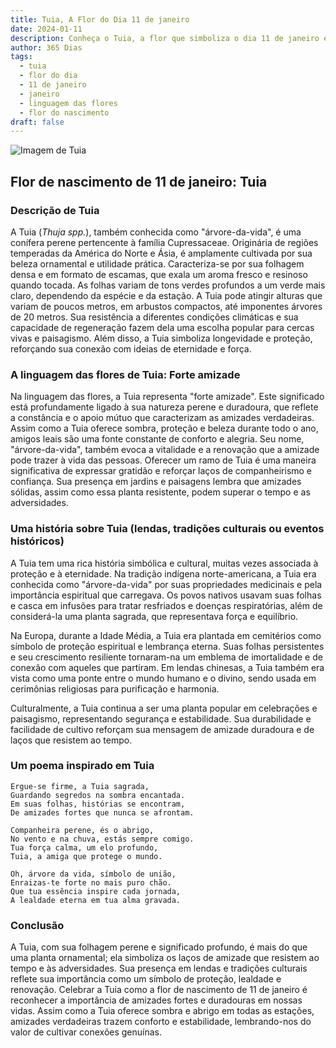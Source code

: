 ```yaml
---
title: Tuia, A Flor do Dia 11 de janeiro
date: 2024-01-11
description: Conheça o Tuia, a flor que simboliza o dia 11 de janeiro e seu significado 'Forte amizade'. Explore a beleza e o simbolismo desta flor encantadora.
author: 365 Dias
tags:
  - tuia
  - flor do dia
  - 11 de janeiro
  - janeiro
  - linguagem das flores
  - flor do nascimento
draft: false
---
```


![Imagem de Tuia](https://cdn.pixabay.com/photo/2017/08/25/18/32/wood-2680999_640.jpg#center)


## Flor de nascimento de 11 de janeiro: Tuia

### Descrição de Tuia

A Tuia (_Thuja spp._), também conhecida como "árvore-da-vida", é uma conífera perene pertencente à família Cupressaceae. Originária de regiões temperadas da América do Norte e Ásia, é amplamente cultivada por sua beleza ornamental e utilidade prática. Caracteriza-se por sua folhagem densa e em formato de escamas, que exala um aroma fresco e resinoso quando tocada. As folhas variam de tons verdes profundos a um verde mais claro, dependendo da espécie e da estação. A Tuia pode atingir alturas que variam de poucos metros, em arbustos compactos, até imponentes árvores de 20 metros. Sua resistência a diferentes condições climáticas e sua capacidade de regeneração fazem dela uma escolha popular para cercas vivas e paisagismo. Além disso, a Tuia simboliza longevidade e proteção, reforçando sua conexão com ideias de eternidade e força.

### A linguagem das flores de Tuia: Forte amizade

Na linguagem das flores, a Tuia representa "forte amizade". Este significado está profundamente ligado à sua natureza perene e duradoura, que reflete a constância e o apoio mútuo que caracterizam as amizades verdadeiras. Assim como a Tuia oferece sombra, proteção e beleza durante todo o ano, amigos leais são uma fonte constante de conforto e alegria. Seu nome, "árvore-da-vida", também evoca a vitalidade e a renovação que a amizade pode trazer à vida das pessoas. Oferecer um ramo de Tuia é uma maneira significativa de expressar gratidão e reforçar laços de companheirismo e confiança. Sua presença em jardins e paisagens lembra que amizades sólidas, assim como essa planta resistente, podem superar o tempo e as adversidades.

### Uma história sobre Tuia (lendas, tradições culturais ou eventos históricos)

A Tuia tem uma rica história simbólica e cultural, muitas vezes associada à proteção e à eternidade. Na tradição indígena norte-americana, a Tuia era conhecida como "árvore-da-vida" por suas propriedades medicinais e pela importância espiritual que carregava. Os povos nativos usavam suas folhas e casca em infusões para tratar resfriados e doenças respiratórias, além de considerá-la uma planta sagrada, que representava força e equilíbrio.

Na Europa, durante a Idade Média, a Tuia era plantada em cemitérios como símbolo de proteção espiritual e lembrança eterna. Suas folhas persistentes e seu crescimento resiliente tornaram-na um emblema de imortalidade e de conexão com aqueles que partiram. Em lendas chinesas, a Tuia também era vista como uma ponte entre o mundo humano e o divino, sendo usada em cerimônias religiosas para purificação e harmonia.

Culturalmente, a Tuia continua a ser uma planta popular em celebrações e paisagismo, representando segurança e estabilidade. Sua durabilidade e facilidade de cultivo reforçam sua mensagem de amizade duradoura e de laços que resistem ao tempo.

### Um poema inspirado em Tuia

```
Ergue-se firme, a Tuia sagrada,  
Guardando segredos na sombra encantada.  
Em suas folhas, histórias se encontram,  
De amizades fortes que nunca se afrontam.  

Companheira perene, és o abrigo,  
No vento e na chuva, estás sempre comigo.  
Tua força calma, um elo profundo,  
Tuia, a amiga que protege o mundo.  

Oh, árvore da vida, símbolo de união,  
Enraizas-te forte no mais puro chão.  
Que tua essência inspire cada jornada,  
A lealdade eterna em tua alma gravada.
```

### Conclusão

A Tuia, com sua folhagem perene e significado profundo, é mais do que uma planta ornamental; ela simboliza os laços de amizade que resistem ao tempo e às adversidades. Sua presença em lendas e tradições culturais reflete sua importância como um símbolo de proteção, lealdade e renovação. Celebrar a Tuia como a flor de nascimento de 11 de janeiro é reconhecer a importância de amizades fortes e duradouras em nossas vidas. Assim como a Tuia oferece sombra e abrigo em todas as estações, amizades verdadeiras trazem conforto e estabilidade, lembrando-nos do valor de cultivar conexões genuínas.